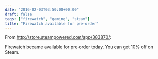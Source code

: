 ```yaml
---
date: "2016-02-03T03:50:08+00:00"
draft: false
tags: ["firewatch", "gaming", "steam"]
title: "Firewatch available for pre-order"
---
```

From http://store.steampowered.com/app/383870/:

Firewatch became available for pre-order today. You can get 10% off on Steam.

